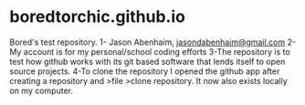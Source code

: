 # boredtorchic.github.io
Bored's test repository.
1- Jason Abenhaim, jasondabenhaim@gmail.com
2- My account is for my personal/school coding efforts
3-The repository is to test how github works with its git based software that lends itself to open source projects.
4-To clone the repository I opened the github app after creating a repository and >file >clone repository. It now also exists locally on my computer.